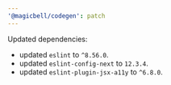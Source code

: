 ```yaml
---
'@magicbell/codegen': patch
---
```


Updated dependencies:

- updated `eslint` to `^8.56.0`.
- updated `eslint-config-next` to `12.3.4`.
- updated `eslint-plugin-jsx-a11y` to `^6.8.0`.
